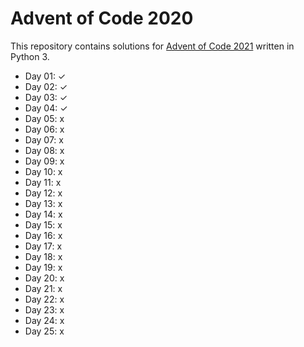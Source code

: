 # Advent of Code 2020

This repository contains solutions for [Advent of Code 2021](https://adventofcode.com/2021/) written in Python 3.

* Day 01: ✓
* Day 02: ✓
* Day 03: ✓
* Day 04: ✓
* Day 05: x
* Day 06: x
* Day 07: x
* Day 08: x
* Day 09: x
* Day 10: x
* Day 11: x
* Day 12: x
* Day 13: x
* Day 14: x
* Day 15: x
* Day 16: x
* Day 17: x
* Day 18: x
* Day 19: x
* Day 20: x
* Day 21: x
* Day 22: x
* Day 23: x
* Day 24: x
* Day 25: x
